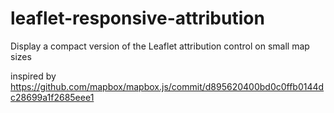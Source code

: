 # leaflet-responsive-attribution
Display a compact version of the Leaflet attribution control on small map sizes

inspired by https://github.com/mapbox/mapbox.js/commit/d895620400bd0c0ffb0144dc28699a1f2685eee1
